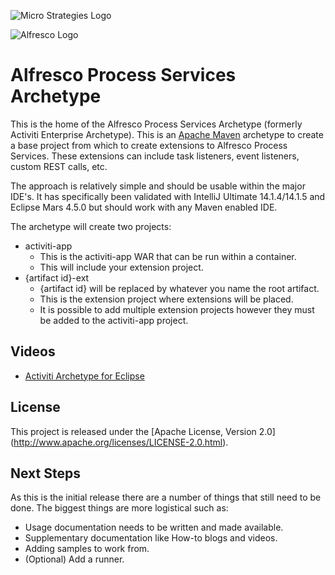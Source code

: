 ![Micro Strategies Logo](http://www.microstrat.com/sites/default/files/Micro_final_log_with_tag_horizontal_gradientSmall_0.jpg)

![Alfresco Logo](https://cdn-www.activiti.org/sites/default/files/styles/contributor_logo/public/logo-alfresco%402x.png?itok=-RUVoXeZ)

# Alfresco Process Services Archetype

This is the home of the Alfresco Process Services Archetype (formerly Activiti Enterprise Archetype).  This is an 
[Apache Maven](http://maven.apache.org/) archetype to create a base project from which to create extensions to Alfresco
Process Services.  These extensions can include task listeners, event listeners, custom REST calls, etc.

The approach is relatively simple and should be usable within the major IDE's.  It has specifically been validated
with IntelliJ Ultimate 14.1.4/14.1.5 and Eclipse Mars 4.5.0 but should work with any Maven enabled IDE.

The archetype will create two projects:

+ activiti-app
  - This is the activiti-app WAR that can be run within a container.
  - This will include your extension project.
+ {artifact id}-ext
  - {artifact id} will be replaced by whatever you name the root artifact.
  - This is the extension project where extensions will be placed.
  - It is possible to add multiple extension projects however they must be added to the activiti-app project.
  
## Videos

+ [Activiti Archetype for Eclipse](http://bit.ly/1UhEjIl)

## License

This project is released under the [Apache License, Version 2.0] (http://www.apache.org/licenses/LICENSE-2.0.html).

## Next Steps

As this is the initial release there are a number of things that still need to be done.  The biggest things are more
logistical such as:

+ Usage documentation needs to be written and made available.
+ Supplementary documentation like How-to blogs and videos.
+ Adding samples to work from.
+ (Optional) Add a runner.